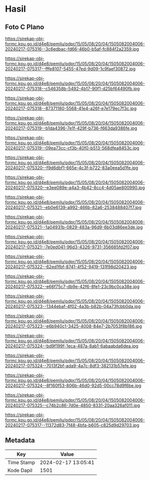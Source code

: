# Hasil

## Foto C Plano

https://sirekap-obj-formc.kpu.go.id/d4e8/pemilu/pdpr/15/05/08/20/04/1505082004006-20240217-075316--3c6edbac-fd66-46b0-b5af-fc884f2a2359.jpg

https://sirekap-obj-formc.kpu.go.id/d4e8/pemilu/pdpr/15/05/08/20/04/1505082004006-20240217-075317--fffe8107-5455-47ed-9d09-1c9faef30872.jpg

https://sirekap-obj-formc.kpu.go.id/d4e8/pemilu/pdpr/15/05/08/20/04/1505082004006-20240217-075318--c546358b-5492-4b17-90f1-d25bf64490fb.jpg

https://sirekap-obj-formc.kpu.go.id/d4e8/pemilu/pdpr/15/05/08/20/04/1505082004006-20240217-075318--87371180-5568-41e4-a26f-e7e179ec7f3c.jpg

https://sirekap-obj-formc.kpu.go.id/d4e8/pemilu/pdpr/15/05/08/20/04/1505082004006-20240217-075319--b1da4396-7e1f-429f-b736-f663da9386fe.jpg

https://sirekap-obj-formc.kpu.go.id/d4e8/pemilu/pdpr/15/05/08/20/04/1505082004006-20240217-075319--09ea73cc-cf3b-40f0-b513-568dfea8453c.jpg

https://sirekap-obj-formc.kpu.go.id/d4e8/pemilu/pdpr/15/05/08/20/04/1505082004006-20240217-075320--f9d6dbf1-665e-4c3f-b722-83a0eea5d1fe.jpg

https://sirekap-obj-formc.kpu.go.id/d4e8/pemilu/pdpr/15/05/08/20/04/1505082004006-20240217-075320--e3ee089e-a4a3-4b42-8cc4-4d05ae800990.jpg

https://sirekap-obj-formc.kpu.go.id/d4e8/pemilu/pdpr/15/05/08/20/04/1505082004006-20240217-075321--eb0e6139-a992-466b-82a6-2538488407f7.jpg

https://sirekap-obj-formc.kpu.go.id/d4e8/pemilu/pdpr/15/05/08/20/04/1505082004006-20240217-075321--1a04931b-0829-483a-96d9-6b03d86ee3de.jpg

https://sirekap-obj-formc.kpu.go.id/d4e8/pemilu/pdpr/15/05/08/20/04/1505082004006-20240217-075321--7e0ed041-96d3-4326-9731-356685fd2f07.jpg

https://sirekap-obj-formc.kpu.go.id/d4e8/pemilu/pdpr/15/05/08/20/04/1505082004006-20240217-075322--62ed1fbf-8741-4f52-9419-131f98d20423.jpg

https://sirekap-obj-formc.kpu.go.id/d4e8/pemilu/pdpr/15/05/08/20/04/1505082004006-20240217-075322--e66f75c7-db9e-42f6-8fe1-23c9bc0ca38e.jpg

https://sirekap-obj-formc.kpu.go.id/d4e8/pemilu/pdpr/15/05/08/20/04/1505082004006-20240217-075323--1344ebaf-4f02-4a3b-b82b-04a73fcbb0da.jpg

https://sirekap-obj-formc.kpu.go.id/d4e8/pemilu/pdpr/15/05/08/20/04/1505082004006-20240217-075323--e6b940c1-3425-4008-84e7-2b7053f8b186.jpg

https://sirekap-obj-formc.kpu.go.id/d4e8/pemilu/pdpr/15/05/08/20/04/1505082004006-20240217-075324--bd9f199f-1eca-487a-8ab1-6abaabda6dea.jpg

https://sirekap-obj-formc.kpu.go.id/d4e8/pemilu/pdpr/15/05/08/20/04/1505082004006-20240217-075324--7013f2bf-ada9-4a7c-8df3-382131b57efe.jpg

https://sirekap-obj-formc.kpu.go.id/d4e8/pemilu/pdpr/15/05/08/20/04/1505082004006-20240217-075324--8f160f53-806b-46d0-92d5-00cc78d9f6be.jpg

https://sirekap-obj-formc.kpu.go.id/d4e8/pemilu/pdpr/15/05/08/20/04/1505082004006-20240217-075325--c74b2c86-7d0e-4850-8331-20aa326af011.jpg

https://sirekap-obj-formc.kpu.go.id/d4e8/pemilu/pdpr/15/05/08/20/04/1505082004006-20240217-075317--11372d83-7f48-4bfa-b605-c825d9d29703.jpg


## Metadata

| Key        | Value               |
| ---------- | ------------------- |
| Time Stamp | 2024-02-17 13:05:41 |
| Kode Dapil | 1501                |



